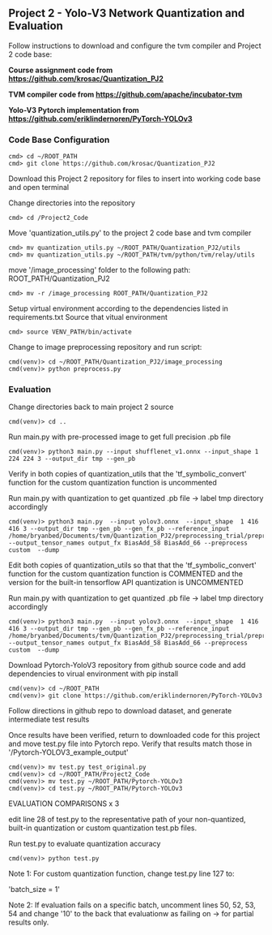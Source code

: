 ## Project 2 - Yolo-V3 Network Quantization and Evaluation


Follow instructions to download and configure the tvm compiler and Project 2 code base:

**Course assignment code from https://github.com/krosac/Quantization_PJ2**

**TVM compiler code from https://github.com/apache/incubator-tvm**

**Yolo-V3 Pytorch implementation from https://github.com/eriklindernoren/PyTorch-YOLOv3**

### Code Base Configuration

```
cmd> cd ~/ROOT_PATH
cmd> git clone https://github.com/krosac/Quantization_PJ2
```

Download this Project 2 repository for files to insert into working code base and open terminal

Change directories into the repository
```
cmd> cd /Project2_Code
```

Move 'quantization_utils.py' to the project 2 code base and tvm compiler
```
cmd> mv quantization_utils.py ~/ROOT_PATH/Quantization_PJ2/utils
cmd> mv quantization_utils.py ~/ROOT_PATH/tvm/python/tvm/relay/utils
```

move '/image_processing' folder to the following path: ROOT_PATH/Quantization_PJ2
```
cmd> mv -r /image_processing ROOT_PATH/Quantization_PJ2
```

Setup virtual environment according to the dependencies listed in requirements.txt
Source that vitual environment
```
cmd> source VENV_PATH/bin/activate
```

Change to image preprocessing repository and run script:
```
cmd(venv)> cd ~/ROOT_PATH/Quantization_PJ2/image_processing
cmd(venv)> python preprocess.py
```

### Evaluation

Change directories back to main project 2 source
```
cmd(venv)> cd ..
```

Run main.py with pre-processed image to get full precision .pb file
```
cmd(venv)> python3 main.py --input shufflenet_v1.onnx --input_shape 1 224 224 3 --output_dir tmp --gen_pb
```

Verify in both copies of quantization_utils that the 'tf_symbolic_convert' function for the custom
quantization function is uncommented

Run main.py with quantization to get quantized .pb file -> label tmp directory accordingly
```
cmd(venv)> python3 main.py  --input yolov3.onnx  --input_shape  1 416 416 3 --output_dir tmp --gen_pb --gen_fx_pb --reference_input /home/bryanbed/Documents/tvm/Quantization_PJ2/preprocessing_trial/preprocessed.npy --output_tensor_names output_fx BiasAdd_58 BiasAdd_66 --preprocess custom  --dump 
```

Edit both copies of quantization_utils so that that the 'tf_symbolic_convert' function for the custom
quantization function is COMMENTED and the version for the built-in tensorflow API quantization is
UNCOMMENTED

Run main.py with quantization to get quantized .pb file -> label tmp directory accordingly
```
cmd(venv)> python3 main.py  --input yolov3.onnx  --input_shape  1 416 416 3 --output_dir tmp --gen_pb --gen_fx_pb --reference_input /home/bryanbed/Documents/tvm/Quantization_PJ2/preprocessing_trial/preprocessed.npy --output_tensor_names output_fx BiasAdd_58 BiasAdd_66 --preprocess custom  --dump
```

Download Pytorch-YoloV3 repository from github source code and add dependencies to virual environment with pip install
```
cmd(venv)> cd ~/ROOT_PATH
cmd(venv)> git clone https://github.com/eriklindernoren/PyTorch-YOLOv3
```

Follow directions in github repo to download dataset, and generate intermediate test results

Once results have been verified, return to downloaded code for this project and move test.py file into Pytorch repo. Verify that results match those in '/Pytorch-YOLOV3_example_output'
```
cmd(venv)> mv test.py test_original.py
cmd(venv)> cd ~/ROOT_PATH/Project2_Code
cmd(venv)> mv test.py ~/ROOT_PATH/Pytorch-YOLOv3
cmd(venv)> cd test.py ~/ROOT_PATH/Pytorch-YOLOv3
```

EVALUATION COMPARISONS x 3

edit line 28 of test.py to the representative path of your non-quantized, built-in quantization or custom quantization test.pb files.

Run test.py to evaluate quantization accuracy
```
cmd(venv)> python test.py
```

Note 1: For custom quantization function, change test.py line 127 to:

'batch_size = 1'

Note 2: If evaluation fails on a specific batch, uncomment lines 50, 52, 53, 54 and change '10' to the back that evaluationw as failing on -> for partial results only.
